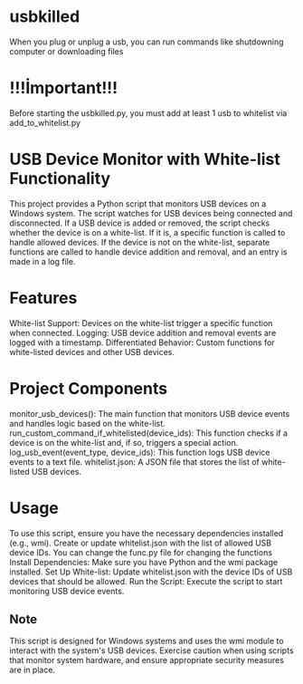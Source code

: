 # usbkilled
When you plug or unplug a usb, you can run commands like shutdowning computer or downloading files
# !!!İmportant!!!
Before starting the usbkilled.py, you must add at least 1 usb to whitelist via add_to_whitelist.py
# USB Device Monitor with White-list Functionality
This project provides a Python script that monitors USB devices on a Windows system. The script watches for USB devices being connected and disconnected. If a USB device is added or removed, the script checks whether the device is on a white-list. If it is, a specific function is called to handle allowed devices. If the device is not on the white-list, separate functions are called to handle device addition and removal, and an entry is made in a log file.

# Features
White-list Support: Devices on the white-list trigger a specific function when connected.
Logging: USB device addition and removal events are logged with a timestamp.
Differentiated Behavior: Custom functions for white-listed devices and other USB devices.
# Project Components
monitor_usb_devices(): The main function that monitors USB device events and handles logic based on the white-list.
run_custom_command_if_whitelisted(device_ids): This function checks if a device is on the white-list and, if so, triggers a special action.
log_usb_event(event_type, device_ids): This function logs USB device events to a text file.
whitelist.json: A JSON file that stores the list of white-listed USB devices.
# Usage
To use this script, ensure you have the necessary dependencies installed (e.g., wmi). Create or update whitelist.json with the list of allowed USB device IDs.
You can change the func.py file for changing the functions
Install Dependencies: Make sure you have Python and the wmi package installed.
Set Up White-list: Update whitelist.json with the device IDs of USB devices that should be allowed.
Run the Script: Execute the script to start monitoring USB device events.
## Note
This script is designed for Windows systems and uses the wmi module to interact with the system's USB devices.
Exercise caution when using scripts that monitor system hardware, and ensure appropriate security measures are in place.
